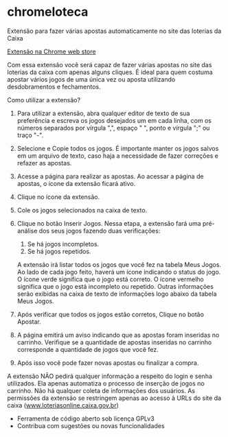 # chromeloteca
Extensão para fazer várias apostas automaticamente no site das loterias da Caixa

[Extensão na Chrome web store](https://chrome.google.com/webstore/detail/chromeloteca-loterias-cai/iilgghdcnebeichmkinojjkbpcgpdmjp)

Com essa extensão você será capaz de fazer várias apostas no site das loterias da caixa com apenas alguns cliques. É ideal para quem costuma apostar vários jogos de uma única vez ou aposta utilizando desdobramentos e fechamentos.

Como utilizar a extensão?
   1. Para utilizar a extensão, abra qualquer editor de texto de sua preferência e escreva os jogos desejados um em cada linha, com os números separados por vírgula ",", espaço " ", ponto e vírgula ";" ou traço "-".

   2. Selecione e Copie todos os jogos. É importante manter os jogos salvos em um arquivo de texto, caso haja a necessidade de fazer correções e refazer as apostas.

   3. Acesse a página para realizar as apostas. Ao acessar a página de apostas, o ícone da extensão ficará ativo.

   4. Clique no ícone da extensão.

   5. Cole os jogos selecionados na caixa de texto.

   6. Clique no botão Inserir Jogos. Nessa etapa, a extensão fará uma pré-análise dos seus jogos fazendo duas verificações:

        1) Se há jogos incompletos.
        2) Se há jogos repetidos. 
        
        A extensão irá listar todos os jogos que você fez na tabela Meus Jogos. Ao lado de cada jogo feito, haverá um ícone indicando o status do jogo. O ícone verde significa que o jogo está correto. O ícone vermelho significa que o jogo está incompleto ou repetido. Outras informações serão exibidas na caixa de texto de informações logo abaixo da tabela Meus Jogos.

   7. Após verificar que todos os jogos estão corretos, Clique no botão Apostar.

   8. A página emitirá um aviso indicando que as apostas foram inseridas no carrinho. Verifique se a quantidade de apostas inseridas no carrinho corresponde a quantidade de jogos que você fez.

   9. Após isso você pode fazer novas apostas ou finalizar a compra.

A extensão NÂO pedirá qualquer informação a respeito do login e senha utilizados. Ela apenas automatiza o processo de inserção de jogos no carrinho. Não há qualquer coleta de informações dos usuários. As permissões da extensão se restringem apenas ao acesso à URLs do site da caixa (www.loteriasonline.caixa.gov.br)

- Ferramenta de código aberto sob licença GPLv3
- Contribua com sugestões ou novas funcionalidades
